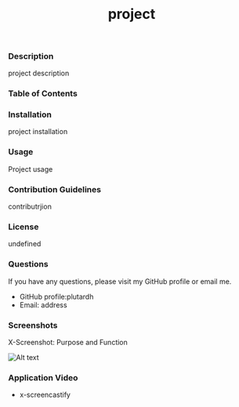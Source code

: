<br>
<h1 align="center">project</h1><br> 

### Description
project description
### Table of Contents


### Installation
project installation
 
### Usage
Project usage 
### Contribution Guidelines
contributrjion

### License
undefined<br>

### Questions
If you have any questions, please visit my GitHub profile or email me.
-  GitHub profile:plutardh<br>
-  Email: address<br>

### Screenshots
X-Screenshot: Purpose and Function
    
![Alt text](assets/screenshot/screenshot.png)
  
### Application Video
- x-screencastify